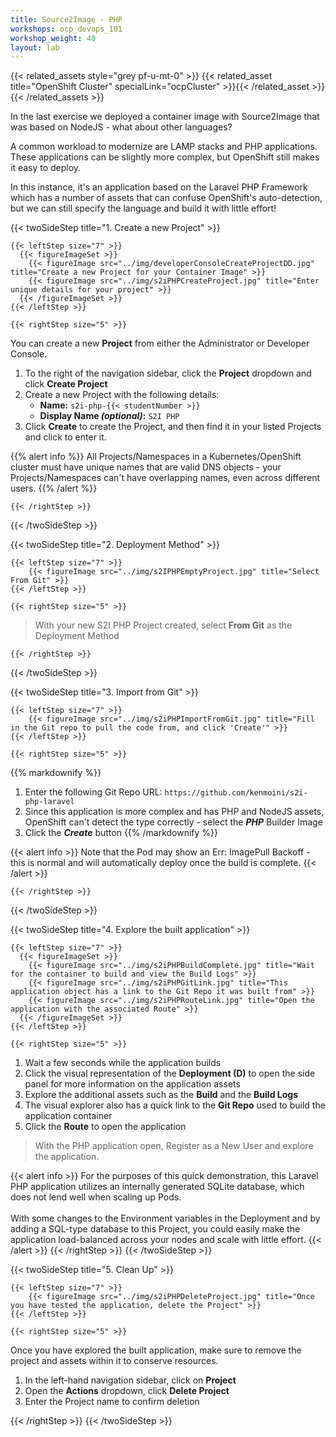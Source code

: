 ```yaml
---
title: Source2Image - PHP
workshops: ocp_devops_101
workshop_weight: 40
layout: lab
---
```


{{< related_assets style="grey pf-u-mt-0" >}}
  {{< related_asset title="OpenShift Cluster" specialLink="ocpCluster" >}}{{< /related_asset >}}
{{< /related_assets >}}

In the last exercise we deployed a container image with Source2Image that was based on NodeJS - what about other languages?

A common workload to modernize are LAMP stacks and PHP applications.  These applications can be slightly more complex, but OpenShift still makes it easy to deploy.

In this instance, it's an application based on the Laravel PHP Framework which has a number of assets that can confuse OpenShift's auto-detection, but we can still specify the language and build it with little effort!

{{< twoSideStep title="1. Create a new Project" >}}
    
    {{< leftStep size="7" >}}
      {{< figureImageSet >}}
        {{< figureImage src="../img/developerConsoleCreateProjectDD.jpg" title="Create a new Project for your Container Image" >}}
        {{< figureImage src="../img/s2iPHPCreateProject.jpg" title="Enter unique details for your project" >}}
      {{< /figureImageSet >}}
    {{< /leftStep >}}

    {{< rightStep size="5" >}}

<p>You can create a new <strong>Project</strong> from either the Administrator or Developer Console.</p>

<ol>
  <li>To the right of the navigation sidebar, click the <strong>Project</strong> dropdown and click <strong>Create Project</strong></li>
  <li>Create a new Project with the following details:
    <ul>
      <li><strong>Name:</strong> <code>s2i-php-{{< studentNumber >}}</code></li>
      <li><strong>Display Name <em>(optional)</em>:</strong> <code>S2I PHP</code></li>
    </ul>
  </li>
  <li>Click <strong>Create</strong> to create the Project, and then find it in your listed Projects and click to enter it.</li>
</ol>

{{% alert info %}}
All Projects/Namespaces in a Kubernetes/OpenShift cluster must have unique names that are valid DNS objects - your Projects/Namespaces can't have overlapping names, even across different users.
{{% /alert %}}

    {{< /rightStep >}}
{{< /twoSideStep >}}

{{< twoSideStep title="2. Deployment Method" >}}
    
    {{< leftStep size="7" >}}
        {{< figureImage src="../img/s2IPHPEmptyProject.jpg" title="Select From Git" >}}
    {{< /leftStep >}}

    {{< rightStep size="5" >}}

<blockquote>With your new S2I PHP Project created, select <strong>From Git</strong> as the Deployment Method</blockquote>

    {{< /rightStep >}}
{{< /twoSideStep >}}

{{< twoSideStep title="3. Import from Git" >}}
    
    {{< leftStep size="7" >}}
        {{< figureImage src="../img/s2iPHPImportFromGit.jpg" title="Fill in the Git repo to pull the code from, and click 'Create'" >}}
    {{< /leftStep >}}

    {{< rightStep size="5" >}}

{{% markdownify %}}
1. Enter the following Git Repo URL: `https://github.com/kenmoini/s2i-php-laravel`
2. Since this application is more complex and has PHP and NodeJS assets, OpenShift can't detect the type correctly - select the ***PHP*** Builder Image
3. Click the ***Create*** button
{{% /markdownify %}}

{{< alert info >}}
Note that the Pod may show an Err: ImagePull Backoff - this is normal and will automatically deploy once the build is complete.
{{< /alert >}}

    {{< /rightStep >}}
{{< /twoSideStep >}}

{{< twoSideStep title="4. Explore the built application" >}}
    
    {{< leftStep size="7" >}}
      {{< figureImageSet >}}
        {{< figureImage src="../img/s2iPHPBuildComplete.jpg" title="Wait for the container to build and view the Build Logs" >}}
        {{< figureImage src="../img/s2iPHPGitLink.jpg" title="This application object has a link to the Git Repo it was built from" >}}
        {{< figureImage src="../img/s2iPHPRouteLink.jpg" title="Open the application with the associated Route" >}}
      {{< /figureImageSet >}}
    {{< /leftStep >}}

    {{< rightStep size="5" >}}

<ol>
  <li>Wait a few seconds while the application builds</li>
  <li>Click the visual representation of the <strong>Deployment (D)</strong> to open the side panel for more information on the application assets</li>
  <li>Explore the additional assets such as the <strong>Build</strong> and the <strong>Build Logs</strong></li>
  <li>The visual explorer also has a quick link to the <strong>Git Repo</strong> used to build the application container</li>
  <li>Click the <strong>Route</strong> to open the application</li>
</ol>

<blockquote>With the PHP application open, Register as a New User and explore the application.</blockquote>

{{< alert info >}}
For the purposes of this quick demonstration, this Laravel PHP application utilizes an internally generated SQLite database, which does not lend well when scaling up Pods.
<br><br>
With some changes to the Environment variables in the Deployment and by adding a SQL-type database to this Project, you could easily make the application load-balanced across your nodes and scale with little effort.
{{< /alert >}}
    {{< /rightStep >}}
{{< /twoSideStep >}}

{{< twoSideStep title="5. Clean Up" >}}
    
    {{< leftStep size="7" >}}
        {{< figureImage src="../img/s2iPHPDeleteProject.jpg" title="Once you have tested the application, delete the Project" >}}
    {{< /leftStep >}}

    {{< rightStep size="5" >}}

<p>Once you have explored the built application, make sure to remove the project and assets within it to conserve resources.</p>
<ol>
  <li>In the left-hand navigation sidebar, click on <strong>Project</strong></li>
  <li>Open the <strong>Actions</strong> dropdown, click <strong>Delete Project</strong></li>
  <li>Enter the Project name to confirm deletion</li>
</ol>
    {{< /rightStep >}}
{{< /twoSideStep >}}